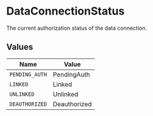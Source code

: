 # DataConnectionStatus

The current authorization status of the data connection.


## Values

| Name           | Value          |
| -------------- | -------------- |
| `PENDING_AUTH` | PendingAuth    |
| `LINKED`       | Linked         |
| `UNLINKED`     | Unlinked       |
| `DEAUTHORIZED` | Deauthorized   |